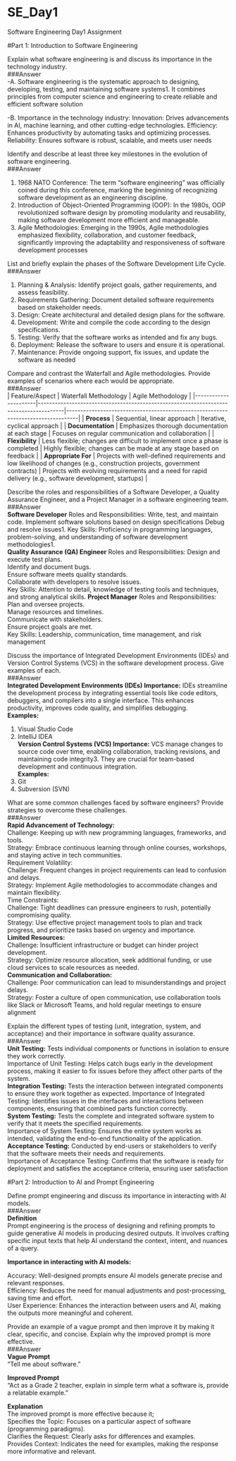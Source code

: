 # SE_Day1
Software Engineering Day1 Assignment

#Part 1: Introduction to Software Engineering

Explain what software engineering is and discuss its importance in the technology industry.   
###Answer  
-A. Software engineering is the systematic approach to designing, developing, testing, and maintaining software systems1. It combines principles from computer science and engineering to create reliable and efficient software solution

-B. Importance in the technology industry:
Innovation: Drives advancements in AI, machine learning, and other cutting-edge technologies.
Efficiency: Enhances productivity by automating tasks and optimizing processes.
Reliability: Ensures software is robust, scalable, and meets user needs

Identify and describe at least three key milestones in the evolution of software engineering.   
###Answer   
1. 1968 NATO Conference: The term “software engineering” was officially coined during this conference, marking the beginning of recognizing software development as an engineering discipline.
2. Introduction of Object-Oriented Programming (OOP): In the 1980s, OOP revolutionized software design by promoting modularity and reusability, making software development more efficient and manageable.
3. Agile Methodologies: Emerging in the 1990s, Agile methodologies emphasized flexibility, collaboration, and customer feedback, significantly improving the adaptability and responsiveness of software development processes

List and briefly explain the phases of the Software Development Life Cycle.   
###Answer   
1. Planning & Analysis: Identify project goals, gather requirements, and assess feasibility.
2. Requirements Gathering: Document detailed software requirements based on stakeholder needs.
3. Design: Create architectural and detailed design plans for the software.
4. Development: Write and compile the code according to the design specifications.
5. Testing: Verify that the software works as intended and fix any bugs.
6. Deployment: Release the software to users and ensure it is operational.
7. Maintenance: Provide ongoing support, fix issues, and update the software as needed

Compare and contrast the Waterfall and Agile methodologies. Provide examples of scenarios where each would be appropriate.  
###Answer     
| Feature/Aspect       | Waterfall Methodology                                                                 | Agile Methodology                                                                 |
|----------------------|---------------------------------------------------------------------------------------|----------------------------------------------------------------------------------|
| **Process**          | Sequential, linear approach                                                           | Iterative, cyclical approach                                                      |
| **Documentation**    | Emphasizes thorough documentation at each stage                                       | Focuses on regular communication and collaboration                                |
| **Flexibility**      | Less flexible; changes are difficult to implement once a phase is completed           | Highly flexible; changes can be made at any stage based on feedback               |
| **Appropriate For**  | Projects with well-defined requirements and low likelihood of changes (e.g., construction projects, government contracts) | Projects with evolving requirements and a need for rapid delivery (e.g., software development, startups) |

Describe the roles and responsibilities of a Software Developer, a Quality Assurance Engineer, and a Project Manager in a software engineering team.   
###Answer     
**Software Developer** Roles and Responsibilities:
Write, test, and maintain code. 
Implement software solutions based on design specifications
Debug and resolve issues1.
Key Skills: Proficiency in programming languages, problem-solving, and understanding of software development methodologies1.   
**Quality Assurance (QA) Engineer** Roles and Responsibilities: 
Design and execute test plans.  
Identify and document bugs.  
Ensure software meets quality standards.  
Collaborate with developers to resolve issues.  
Key Skills: Attention to detail, knowledge of testing tools and techniques, and strong analytical skills.
**Project Manager** Roles and Responsibilities:  
Plan and oversee projects.  
Manage resources and timelines.  
Communicate with stakeholders.  
Ensure project goals are met.  
Key Skills: Leadership, communication, time management, and risk management   

Discuss the importance of Integrated Development Environments (IDEs) and Version Control Systems (VCS) in the software development process. Give examples of each.   
###Answer   
**Integrated Development Environments (IDEs) Importance:** IDEs streamline the development process by integrating essential tools like code editors, debuggers, and compilers into a single interface. This enhances productivity, improves code quality, and simplifies debugging.  
**Examples:**   
1. Visual Studio Code
2. IntelliJ IDEA  
**Version Control Systems (VCS) Importance:** VCS manage changes to source code over time, enabling collaboration, tracking revisions, and maintaining code integrity3. They are crucial for team-based development and continuous integration.  
**Examples:**  
1. Git
2. Subversion (SVN)

What are some common challenges faced by software engineers? Provide strategies to overcome these challenges.  
###Answer   
**Rapid Advancement of Technology:**  
Challenge: Keeping up with new programming languages, frameworks, and tools.  
Strategy: Embrace continuous learning through online courses, workshops, and staying active in tech communities.  
Requirement Volatility:  
Challenge: Frequent changes in project requirements can lead to confusion and delays.  
Strategy: Implement Agile methodologies to accommodate changes and maintain flexibility.  
Time Constraints:  
Challenge: Tight deadlines can pressure engineers to rush, potentially compromising quality.  
Strategy: Use effective project management tools to plan and track progress, and prioritize tasks based on urgency and importance.  
**Limited Resources:**  
Challenge: Insufficient infrastructure or budget can hinder project development.  
Strategy: Optimize resource allocation, seek additional funding, or use cloud services to scale resources as needed.  
**Communication and Collaboration:**  
Challenge: Poor communication can lead to misunderstandings and project delays.  
Strategy: Foster a culture of open communication, use collaboration tools like Slack or Microsoft Teams, and hold 
 regular meetings to ensure alignment  

Explain the different types of testing (unit, integration, system, and acceptance) and their importance in software quality assurance.  
###Answer  
**Unit Testing:** Tests individual components or functions in isolation to ensure they work correctly.  
Importance of Unit Testing: Helps catch bugs early in the development process, making it easier to fix issues before they affect other parts of the system.  
**Integration Testing:** Tests the interaction between integrated components to ensure they work together as expected.
Importance of Integrated Testing: Identifies issues in the interfaces and interactions between components, ensuring that combined parts function correctly.  
**System Testing:** Tests the complete and integrated software system to verify that it meets the specified requirements.  
Importance of System Testing: Ensures the entire system works as intended, validating the end-to-end functionality of the application.  
**Acceptance Testing:** Conducted by end-users or stakeholders to verify that the software meets their needs and requirements.  
Importance of Acceptance Testing: Confirms that the software is ready for deployment and satisfies the acceptance criteria, ensuring user satisfaction  

#Part 2: Introduction to AI and Prompt Engineering


Define prompt engineering and discuss its importance in interacting with AI models.  
###Answer  
**Definition**  
Prompt engineering is the process of designing and refining prompts to guide generative AI models in producing desired outputs. It involves crafting specific input texts that help AI understand the context, intent, and nuances of a query.  

**Importance in interacting with AI models:**  
  
Accuracy: Well-designed prompts ensure AI models generate precise and relevant responses.  
Efficiency: Reduces the need for manual adjustments and post-processing, saving time and effort.  
User Experience: Enhances the interaction between users and AI, making the outputs more meaningful and coherent.    

Provide an example of a vague prompt and then improve it by making it clear, specific, and concise. Explain why the improved prompt is more effective.  
###Answer  
**Vague Prompt**  
“Tell me about software.”  

**Improved Prompt**  
“Act as a Grade 2 teacher, explain in simple term what a software is, provide a relatable example.”  

**Explanation**  
The improved prompt is more effective because it;  
Specifies the Topic: Focuses on a particular aspect of software (programming paradigms).  
Clarifies the Request: Clearly asks for differences and examples.  
Provides Context: Indicates the need for examples, making the response more informative and relevant.  
